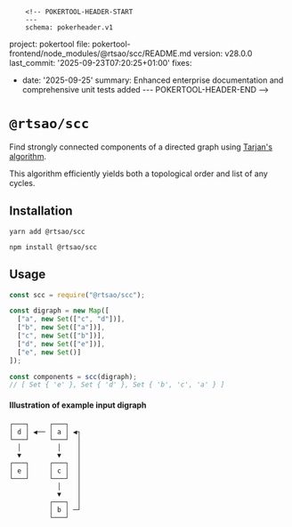         <!-- POKERTOOL-HEADER-START
        ---
        schema: pokerheader.v1
project: pokertool
file: pokertool-frontend/node_modules/@rtsao/scc/README.md
version: v28.0.0
last_commit: '2025-09-23T07:20:25+01:00'
fixes:
- date: '2025-09-25'
  summary: Enhanced enterprise documentation and comprehensive unit tests added
        ---
        POKERTOOL-HEADER-END -->
# `@rtsao/scc`

Find strongly connected components of a directed graph using [Tarjan's algorithm](https://en.wikipedia.org/wiki/Tarjan%27s_strongly_connected_components_algorithm).

This algorithm efficiently yields both a topological order and list of any cycles.

## Installation

```
yarn add @rtsao/scc
```

```
npm install @rtsao/scc
```

## Usage

```js
const scc = require("@rtsao/scc");

const digraph = new Map([
  ["a", new Set(["c", "d"])],
  ["b", new Set(["a"])],
  ["c", new Set(["b"])],
  ["d", new Set(["e"])],
  ["e", new Set()]
]);

const components = scc(digraph);
// [ Set { 'e' }, Set { 'd' }, Set { 'b', 'c', 'a' } ]
```

#### Illustration of example input digraph
```
┌───┐     ┌───┐
│ d │ ◀── │ a │ ◀┐
└───┘     └───┘  │
  │         │    │
  ▼         ▼    │
┌───┐     ┌───┐  │
│ e │     │ c │  │
└───┘     └───┘  │
            │    │
            ▼    │
          ┌───┐  │
          │ b │ ─┘
          └───┘
```
